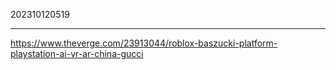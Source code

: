 202310120519
***
https://www.theverge.com/23913044/roblox-baszucki-platform-playstation-ai-vr-ar-china-gucci